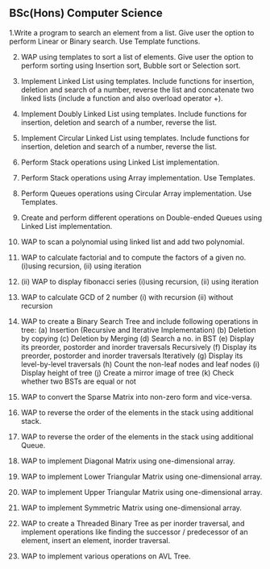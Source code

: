 ## BSc(Hons) Computer Science

1.Write a program to search an element from a list. Give user the option to perform Linear or
Binary search. Use Template functions.

2. WAP using templates to sort a list of elements. Give user the option to perform sorting using
Insertion sort, Bubble sort or Selection sort.

3. Implement Linked List using templates. Include functions for insertion, deletion and search of
a number, reverse the list and concatenate two linked lists (include a function and also overload
operator +).

4. Implement Doubly Linked List using templates. Include functions for insertion, deletion and
search of a number, reverse the list.

5. Implement Circular Linked List using templates. Include functions for insertion, deletion and
search of a number, reverse the list.

6. Perform Stack operations using Linked List implementation.

7. Perform Stack operations using Array implementation. Use Templates.

8. Perform Queues operations using Circular Array implementation. Use Templates.

9. Create and perform different operations on Double-ended Queues using Linked List
implementation.

10. WAP to scan a polynomial using linked list and add two polynomial.

11. WAP to calculate factorial and to compute the factors of a given no. (i)using recursion, (ii)
using iteration

12. (ii) WAP to display fibonacci series (i)using recursion, (ii) using iteration

13. WAP to calculate GCD of 2 number (i) with recursion (ii) without recursion

14. WAP to create a Binary Search Tree and include following operations in tree:
(a) Insertion (Recursive and Iterative Implementation)
(b) Deletion by copying
(c) Deletion by Merging
(d) Search a no. in BST
(e) Display its preorder, postorder and inorder traversals Recursively
(f) Display its preorder, postorder and inorder traversals Iteratively
(g) Display its level-by-level traversals
(h) Count the non-leaf nodes and leaf nodes
(i) Display height of tree
(j) Create a mirror image of tree
(k) Check whether two BSTs are equal or not

15. WAP to convert the Sparse Matrix into non-zero form and vice-versa.

16. WAP to reverse the order of the elements in the stack using additional stack.

17. WAP to reverse the order of the elements in the stack using additional Queue.

18. WAP to implement Diagonal Matrix using one-dimensional array.

19. WAP to implement Lower Triangular Matrix using one-dimensional array.

20. WAP to implement Upper Triangular Matrix using one-dimensional array.

21. WAP to implement Symmetric Matrix using one-dimensional array.

22. WAP to create a Threaded Binary Tree as per inorder traversal, and implement operations like
finding the successor / predecessor of an element, insert an element, inorder traversal.

23. WAP to implement various operations on AVL Tree.
